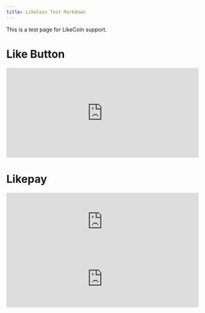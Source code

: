 ```yaml
---
title: LikeCoin Test Markdown
---
```

This is a test page for LikeCoin support.

# Like Button

<iframe class="LikeCoin"
 height="235"
 src="https://button.like.co/in/embed/h47388304/button?referrer={{ .Permalink }}"
 width="100%"
 frameborder=0>
</iframe>

# Likepay
<iframe class="Likepay"
 src="https://like.co/h47388304"
 width="100%"
 frameborder=0>
</iframe>

<iframe class="Like"
 src="https://like.co/in/widget/pay?to=h47388304&amount=1"
 width="100%"
 frameborder="0">
</iframe>